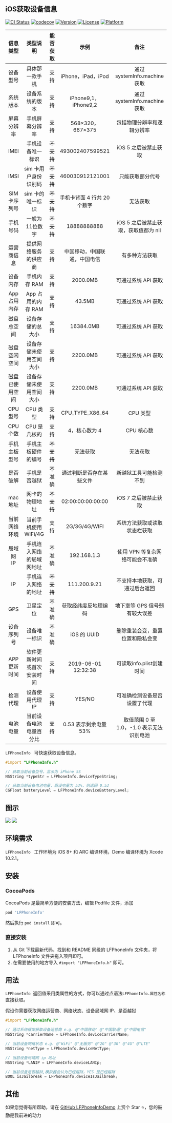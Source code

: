 ## iOS获取设备信息

[![CI Status](https://img.shields.io/travis/muzipiao/LFPhoneInfo.svg?style=flat)](https://travis-ci.org/muzipiao/LFPhoneInfo)
[![codecov](https://codecov.io/gh/muzipiao/LFPhoneInfo/branch/master/graph/badge.svg)](https://codecov.io/gh/muzipiao/LFPhoneInfo)
[![Version](https://img.shields.io/cocoapods/v/LFPhoneInfo.svg?style=flat)](https://cocoapods.org/pods/LFPhoneInfo)
[![License](https://img.shields.io/cocoapods/l/LFPhoneInfo.svg?style=flat)](https://cocoapods.org/pods/LFPhoneInfo)
[![Platform](https://img.shields.io/cocoapods/p/LFPhoneInfo.svg?style=flat)](https://cocoapods.org/pods/LFPhoneInfo)

|信息类型|类型说明|能否获取|示例|备注|
|:---:|:---:|:---:|:---:|:---:|
|设备型号|具体那一款手机|支持|iPhone，iPad，iPod|通过 systemInfo.machine 获取|
|系统版本|设备系统的版本|支持|iPhone9,1，iPhone9,2|通过 systemInfo.machine 获取|
|屏幕分辨率|手机屏幕分辨率|支持|568×320，667×375|包括物理分辨率和逻辑分辨率|
|IMEI|手机设备唯一标识|~~不支持~~|493002407599521|iOS 5 之后被禁止获取|
|IMSI|sim 卡用户身份识别码|~~不支持~~|460030912121001|只能获取部分代号|
|SIM 卡序列号|sim 卡的唯一标识|~~不支持~~|手机卡背面 4 行共 20 个数字|无法获取|
|手机号码|一般为11位数字|~~不支持~~|18888888888|iOS 5 之后被禁止获取，获取值都为 nil|
|运营商信息|提供网络服务的供应商|支持|中国移动，中国联通，中国电信|有多种方法获取|
|设备内存|手机内存 RAM|支持|2000.0MB|可通过系统 API 获取|
|App 占用内存|App 占用的内存 RAM|支持|43.5MB|可通过系统 API 获取|
|磁盘总空间|设备存储的总大小|支持|16384.0MB|可通过系统 API 获取|
|磁盘空闲空间|设备存储未使用空间大小|支持|2200.0MB|可通过系统 API 获取|
|磁盘已使用空间|设备存储未使用空间大小|支持|2200.0MB|可通过系统 API 获取|
|CPU 型号|CPU 类型|支持|CPU_TYPE_X86_64|CPU 类型|
|CPU 个数|CPU 是几核的|支持|4，核心数为 4|CPU 核心数|
|手机主板型号|手机主板硬件的编号|~~不支持~~|无法获取|无法获取|
|是否破解|手机是否越狱|不准确|通过判断是否存在某些文件|新越狱工具可能检测不到|
|mac 地址|网卡的物理地址|~~不支持~~|02:00:00:00:00:00|iOS 7 之后被禁止获取|
|当前网络环境|当前手机使用 WiFi/4G|支持|2G/3G/4G/WIFI|系统方法获取或读取状态栏获取|
|局域网 IP|手机连入网络的局域网地址|不准确|192.168.1.3|使用 VPN 等复杂网络可能会不准确|
|IP|手机连入网络的地址|~~不支持~~|111.200.9.21|不支持本地获取，可通过后台返回|
|GPS|卫星定位|不准确|获取经纬度反地理编码|地下室等 GPS 信号弱有较大误差|
|设备序列号|设备唯一标识|不准确|iOS 的 UUID|删除重装会变，重置位置和隐私会变|
|APP 更新时间|软件更新时间或首次安装时间|支持|2019-06-01 12:32:38|可读取info.plist创建时间|
|检测代理|设备使用代理 IP|支持|YES/NO|可准确检测设备是否设置了代理|
|电池电量|当前设备电池电量百分比|支持|0.53 表示剩余电量 53%|取值范围 0 至 1.0，-1.0 表示无法识别电池|

`LFPhoneInfo ` 可快速获取设备信息。

```objective-c
#import "LFPhoneInfo.h"

// 获取当前设备型号，显示为 iPhone 5S
NSString *typeStr = LFPhoneInfo.deviceTypeString;

// 获取当前设备电池电量，假设电量为 53%，则返回 0.53
CGFloat batteryLevel = LFPhoneInfo.deviceBatteryLevel;
```

## 图示

![](https://raw.githubusercontent.com/muzipiao/GitHubImages/master/phone_info/phone_info1.PNG)
![](https://raw.githubusercontent.com/muzipiao/GitHubImages/master/phone_info/phone_info2.PNG)

## 环境需求

`LFPhoneInfo ` 工作环境为 iOS 8+  和 ARC 编译环境，Demo 编译环境为 Xcode 10.2.1。

## 安装

### CocoaPods

CocoaPods 是最简单方便的安装方法，编辑 Podfile 文件，添加

```ruby
pod 'LFPhoneInfo'
```
然后执行 `pod install` 即可。

### 直接安装

1. 从 Git 下载最新代码，找到和 README 同级的 LFPhoneInfo 文件夹，将 LFPhoneInfo 文件夹拖入项目即可。
2. 在需要使用的地方导入 `#import "LFPhoneInfo.h"` 即可。

## 用法

`LFPhoneInfo `返回值采用类属性的方式，你可以通过点语法`LFPhoneInfo.属性名称 `直接获取。

假设你需要获取网络运营商、网络状态、设备局域网 IP、是否越狱

```objective-c
#import "LFPhoneInfo.h"

// 通过系统框架获取设备运营商 e.g. @"中国移动" @"中国联通" @"中国电信"
NSString *carrierName = LFPhoneInfo.deviceCarrierName;

// 当前设备网络状态 e.g. @"WiFi" @"无服务" @"2G" @"3G" @"4G" @"LTE"
NSString *netType = LFPhoneInfo.deviceNetType;

// 当前设备局域网 ip 地址
NSString *LANIP = LFPhoneInfo.deviceLANIp;

// 当前设备是否越狱,模拟器会认为已经越狱，YES 是已经越狱
BOOL isJailbreak = LFPhoneInfo.deviceIsJailbreak;

```

## 其他

如果您觉得有所帮助，请在 [GitHub LFPhoneInfoDemo](https://github.com/muzipiao/LFPhoneInfo) 上赏个 Star ⭐️，您的鼓励是我前进的动力
